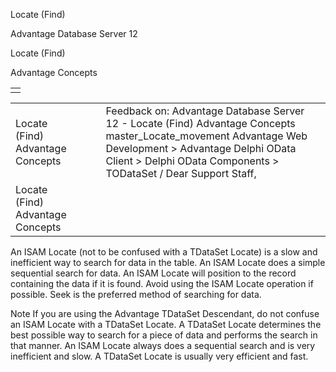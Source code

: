 Locate (Find)




Advantage Database Server 12  

Locate (Find)

Advantage Concepts

|  |
| --- |
|  |

|  |  |  |  |  |
| --- | --- | --- | --- | --- |
| Locate (Find)  Advantage Concepts |  |  | Feedback on: Advantage Database Server 12 - Locate (Find) Advantage Concepts master\_Locate\_movement Advantage Web Development > Advantage Delphi OData Client > Delphi OData Components > TODataSet / Dear Support Staff, |  |
| Locate (Find)  Advantage Concepts |  |  |  |  |

An ISAM Locate (not to be confused with a TDataSet Locate) is a slow and inefficient way to search for data in the table. An ISAM Locate does a simple sequential search for data. An ISAM Locate will position to the record containing the data if it is found. Avoid using the ISAM Locate operation if possible. Seek is the preferred method of searching for data.

Note If you are using the Advantage TDataSet Descendant, do not confuse an ISAM Locate with a TDataSet Locate. A TDataSet Locate determines the best possible way to search for a piece of data and performs the search in that manner. An ISAM Locate always does a sequential search and is very inefficient and slow. A TDataSet Locate is usually very efficient and fast.